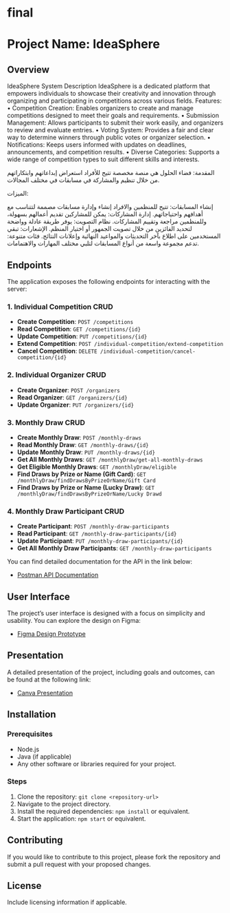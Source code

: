 # final

# Project Name: IdeaSphere

## Overview
IdeaSphere System Description
IdeaSphere is a dedicated platform that empowers individuals to showcase their creativity and innovation through organizing and participating in competitions across various fields.
Features:
•    Competition Creation: Enables organizers to create and manage competitions designed to meet their goals and requirements.
•    Submission Management: Allows participants to submit their work easily, and organizers to review and evaluate entries.
•    Voting System: Provides a fair and clear way to determine winners through public votes or organizer selection.
•    Notifications: Keeps users informed with updates on deadlines, announcements, and competition results.
•    Diverse Categories: Supports a wide range of competition types to suit different skills and interests.


المقدمة:
فضاء الحلول هي منصة مخصصة تتيح للأفراد استعراض إبداعاتهم وابتكاراتهم من خلال تنظيم والمشاركة في مسابقات في مختلف المجالات.

الميزات:

إنشاء المسابقات: تتيح للمنظمين والافراد إنشاء وإدارة مسابقات مصممة لتتناسب مع أهدافهم واحتياجاتهم.
إدارة المشاركات: يمكن للمشاركين تقديم أعمالهم بسهولة، وللمنظمين مراجعة وتقييم المشاركات.
نظام التصويت: يوفر طريقة عادلة وواضحة لتحديد الفائزين من خلال تصويت الجمهور أو اختيار المنظم.
الإشعارات: تبقي المستخدمين على اطلاع بآخر التحديثات والمواعيد النهائية وإعلانات النتائج.
فئات متنوعة: تدعم مجموعة واسعة من أنواع المسابقات لتلبي مختلف المهارات والاهتمامات.
## Endpoints

The application exposes the following endpoints for interacting with the server:

### 1. **Individual Competition CRUD**
- **Create Competition**: `POST /competitions`
- **Read Competition**: `GET /competitions/{id}`
- **Update Competition**: `PUT /competitions/{id}`
- **Extend Competition**: `POST /individual-competition/extend-competition`
- **Cancel Competition**: `DELETE /individual-competition/cancel-competition/{id}`

### 2. **Individual Organizer CRUD**
- **Create Organizer**: `POST /organizers`
- **Read Organizer**: `GET /organizers/{id}`
- **Update Organizer**: `PUT /organizers/{id}`

### 3. **Monthly Draw CRUD**
- **Create Monthly Draw**: `POST /monthly-draws`
- **Read Monthly Draw**: `GET /monthly-draws/{id}`
- **Update Monthly Draw**: `PUT /monthly-draws/{id}`
- **Get All Monthly Draws**: `GET /monthlyDraw/get-all-monthly-draws`
- **Get Eligible Monthly Draws**: `GET /monthlyDraw/eligible`
- **Find Draws by Prize or Name (Gift Card)**: `GET /monthlyDraw/findDrawsByPrizeOrName/Gift Card`
- **Find Draws by Prize or Name (Lucky Draw)**: `GET /monthlyDraw/findDrawsByPrizeOrName/Lucky Drawd`

### 4. **Monthly Draw Participant CRUD**
- **Create Participant**: `POST /monthly-draw-participants`
- **Read Participant**: `GET /monthly-draw-participants/{id}`
- **Update Participant**: `PUT /monthly-draw-participants/{id}`
- **Get All Monthly Draw Participants**: `GET /monthly-draw-participants`

You can find detailed documentation for the API in the link below:

- [Postman API Documentation](https://documenter.getpostman.com/view/39709949/2sAYJAcwWX)

## User Interface
The project’s user interface is designed with a focus on simplicity and usability. You can explore the design on Figma:

- [Figma Design Prototype](https://www.figma.com/proto/oUBCUch383eDZlzbEHI1jv/IdeaSphere?node-id=61-497&p=f&t=1zzA4JYAwr813AdI-1&scaling=contain&content-scaling=fixed&page-id=0%3A1)

## Presentation
A detailed presentation of the project, including goals and outcomes, can be found at the following link:

- [Canva Presentation](https://www.canva.com/design/DAGbau1CiMA/fg470odHkUVnt0vgD1Unmg/edit?utm_content=DAGbau1CiMA&utm_campaign=designshare&utm_medium=link2&utm_source=sharebutton)

## Installation
### Prerequisites
- Node.js
- Java (if applicable)
- Any other software or libraries required for your project.

### Steps
1. Clone the repository: `git clone <repository-url>`
2. Navigate to the project directory.
3. Install the required dependencies: `npm install` or equivalent.
4. Start the application: `npm start` or equivalent.

## Contributing
If you would like to contribute to this project, please fork the repository and submit a pull request with your proposed changes.

## License
Include licensing information if applicable.
